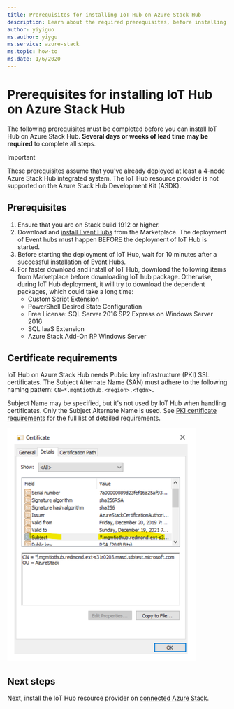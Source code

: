 ```yaml
---
title: Prerequisites for installing IoT Hub on Azure Stack Hub
description: Learn about the required prerequisites, before installing IoT Hub resource provider on Azure Stack.
author: yiyiguo
ms.author: yiygu
ms.service: azure-stack
ms.topic: how-to
ms.date: 1/6/2020 
---
```

# Prerequisites for installing IoT Hub on Azure Stack Hub

The following prerequisites must be completed before you can install IoT Hub on Azure Stack Hub. **Several days or weeks of lead time may be required** to complete all steps.

> [!IMPORTANT]
> These prerequisites assume that you've already deployed at least a 4-node Azure Stack Hub integrated system. The IoT Hub resource provider is not supported on the Azure Stack Hub Development Kit (ASDK).

## Prerequisites

1. Ensure that you are on Stack build 1912 or higher.
2. Download and [install Event Hubs](event-hubs-rp-install.md) from the Marketplace. The deployment of Event hubs must happen BEFORE the deployment of IoT Hub is started.
3. Before starting the deployment of IoT Hub, wait for 10 minutes after a successful installation of Event Hubs.
4. For faster download and install of IoT Hub, download the following items from Marketplace before downloading IoT hub package. Otherwise, during IoT Hub deployment, it will try to download the dependent packages, which could take a long time:
    * Custom Script Extension
    * PowerShell Desired State Configuration
    * Free License: SQL Server 2016 SP2 Express on Windows Server 2016
    * SQL IaaS Extension
    * Azure Stack Add-On RP Windows Server

## Certificate requirements

IoT Hub on Azure Stack Hub needs Public key infrastructure (PKI) SSL certificates. The Subject Alternate Name (SAN) must adhere to the following naming pattern: `CN=*.mgmtiothub.<region>.<fqdn>.`

Subject Name may be specified, but it's not used by IoT Hub when handling certificates. Only the Subject Alternate Name is used. See [PKI certificate requirements](azure-stack-pki-certs.md) for the full list of detailed requirements.

[![iot hub certificate example](media\iot-hub-rp-prerequisites\certificate.png)](media/iot-hub-rp-prerequisites/certificate.png#lightbox)

## Next steps

Next, install the IoT Hub resource provider on [connected Azure Stack](iot-hub-rp-install.md).
